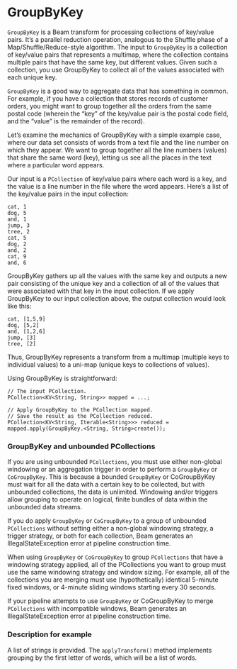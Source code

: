 <!--
Licensed under the Apache License, Version 2.0 (the "License");
you may not use this file except in compliance with the License.
You may obtain a copy of the License at
http://www.apache.org/licenses/LICENSE-2.0
Unless required by applicable law or agreed to in writing, software
distributed under the License is distributed on an "AS IS" BASIS,
WITHOUT WARRANTIES OR CONDITIONS OF ANY KIND, either express or implied.
See the License for the specific language governing permissions and
limitations under the License.
-->
# GroupByKey

```GroupByKey``` is a Beam transform for processing collections of key/value pairs. It’s a parallel reduction operation, analogous to the Shuffle phase of a Map/Shuffle/Reduce-style algorithm. The input to ```GroupByKey``` is a collection of key/value pairs that represents a multimap, where the collection contains multiple pairs that have the same key, but different values. Given such a collection, you use GroupByKey to collect all of the values associated with each unique key.

```GroupByKey``` is a good way to aggregate data that has something in common. For example, if you have a collection that stores records of customer orders, you might want to group together all the orders from the same postal code (wherein the “key” of the key/value pair is the postal code field, and the “value” is the remainder of the record).

Let’s examine the mechanics of GroupByKey with a simple example case, where our data set consists of words from a text file and the line number on which they appear. We want to group together all the line numbers (values) that share the same word (key), letting us see all the places in the text where a particular word appears.

Our input is a ```PCollection``` of key/value pairs where each word is a key, and the value is a line number in the file where the word appears. Here’s a list of the key/value pairs in the input collection:

```
cat, 1
dog, 5
and, 1
jump, 3
tree, 2
cat, 5
dog, 2
and, 2
cat, 9
and, 6
```

GroupByKey gathers up all the values with the same key and outputs a new pair consisting of the unique key and a collection of all of the values that were associated with that key in the input collection. If we apply GroupByKey to our input collection above, the output collection would look like this:

```
cat, [1,5,9]
dog, [5,2]
and, [1,2,6]
jump, [3]
tree, [2]
```

Thus, GroupByKey represents a transform from a multimap (multiple keys to individual values) to a uni-map (unique keys to collections of values).

Using GroupByKey is straightforward:

```
// The input PCollection.
PCollection<KV<String, String>> mapped = ...;

// Apply GroupByKey to the PCollection mapped.
// Save the result as the PCollection reduced.
PCollection<KV<String, Iterable<String>>> reduced = mapped.apply(GroupByKey.<String, String>create());
```

### GroupByKey and unbounded PCollections

If you are using unbounded ```PCollections```, you must use either non-global windowing or an aggregation trigger in order to perform a ```GroupByKey``` or ```CoGroupByKey```. This is because a bounded ```GroupByKey``` or CoGroupByKey must wait for all the data with a certain key to be collected, but with unbounded collections, the data is unlimited. Windowing and/or triggers allow grouping to operate on logical, finite bundles of data within the unbounded data streams.

If you do apply ```GroupByKey``` or ```CoGroupByKey``` to a group of unbounded ```PCollections``` without setting either a non-global windowing strategy, a trigger strategy, or both for each collection, Beam generates an IllegalStateException error at pipeline construction time.

When using ```GroupByKey``` or ```CoGroupByKey``` to group ```PCollections``` that have a windowing strategy applied, all of the PCollections you want to group must use the same windowing strategy and window sizing. For example, all of the collections you are merging must use (hypothetically) identical 5-minute fixed windows, or 4-minute sliding windows starting every 30 seconds.

If your pipeline attempts to use ```GroupByKey``` or CoGroupByKey to merge ```PCollections``` with incompatible windows, Beam generates an IllegalStateException error at pipeline construction time.

### Description for example

A list of strings is provided. The `applyTransform()` method implements grouping by the first letter of words, which will be a list of words.